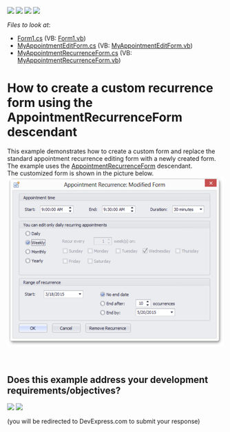 <!-- default badges list -->
![](https://img.shields.io/endpoint?url=https://codecentral.devexpress.com/api/v1/VersionRange/128634104/14.2.3%2B)
[![](https://img.shields.io/badge/Open_in_DevExpress_Support_Center-FF7200?style=flat-square&logo=DevExpress&logoColor=white)](https://supportcenter.devexpress.com/ticket/details/T220994)
[![](https://img.shields.io/badge/📖_How_to_use_DevExpress_Examples-e9f6fc?style=flat-square)](https://docs.devexpress.com/GeneralInformation/403183)
[![](https://img.shields.io/badge/💬_Leave_Feedback-feecdd?style=flat-square)](#does-this-example-address-your-development-requirementsobjectives)
<!-- default badges end -->
<!-- default file list -->
*Files to look at*:

* [Form1.cs](./CS/CustomRecurrenceFormDescendantSample/Form1.cs) (VB: [Form1.vb](./VB/CustomRecurrenceFormDescendantSample/Form1.vb))
* [MyAppointmentEditForm.cs](./CS/CustomRecurrenceFormDescendantSample/MyAppointmentEditForm.cs) (VB: [MyAppointmentEditForm.vb](./VB/CustomRecurrenceFormDescendantSample/MyAppointmentEditForm.vb))
* [MyAppointmentRecurrenceForm.cs](./CS/CustomRecurrenceFormDescendantSample/MyAppointmentRecurrenceForm.cs) (VB: [MyAppointmentRecurrenceForm.vb](./VB/CustomRecurrenceFormDescendantSample/MyAppointmentRecurrenceForm.vb))
<!-- default file list end -->
# How to create a custom recurrence form using the AppointmentRecurrenceForm descendant


<p>This example demonstrates how to create a custom form and replace the standard appointment recurrence editing form with a newly created form. The example uses the <a href="http://help.devexpress.com/#WindowsForms/clsDevExpressXtraSchedulerUIAppointmentRecurrenceFormtopic">AppointmentRecurrenceForm</a> descendant. <br />The customized form is shown in the picture below.<br /><img src="https://raw.githubusercontent.com/DevExpress-Examples/how-to-create-a-custom-recurrence-form-using-the-appointmentrecurrenceform-descendant-t220994/14.2.3+/media/e6730faa-d303-11e4-80bf-00155d62480c.png"></p>

<br/>


<!-- feedback -->
## Does this example address your development requirements/objectives?

[<img src="https://www.devexpress.com/support/examples/i/yes-button.svg"/>](https://www.devexpress.com/support/examples/survey.xml?utm_source=github&utm_campaign=winforms-scheduler-custom-recurrence-form&~~~was_helpful=yes) [<img src="https://www.devexpress.com/support/examples/i/no-button.svg"/>](https://www.devexpress.com/support/examples/survey.xml?utm_source=github&utm_campaign=winforms-scheduler-custom-recurrence-form&~~~was_helpful=no)

(you will be redirected to DevExpress.com to submit your response)
<!-- feedback end -->
